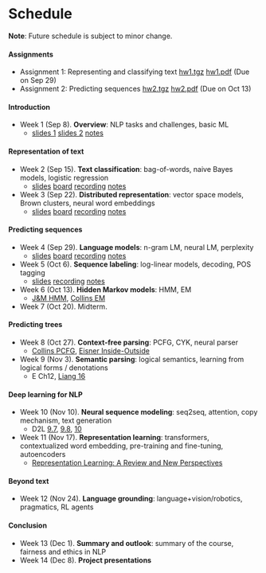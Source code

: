# Schedule

**Note**: Future schedule is subject to minor change.

#### Assignments
- Assignment 1: Representing and classifying text [hw1.tgz](assignments/hw1.tgz) [hw1.pdf](assignments/hw1.pdf) (Due on Sep 29)
- Assignment 2: Predicting sequences [hw2.tgz](assignments/hw2.tgz) [hw2.pdf](assignments/hw2.pdf) (Due on Oct 13)

#### Introduction

- Week 1 (Sep 8). **Overview**: NLP tasks and challenges, basic ML
    - [slides 1](slides/lec01/overview.pdf) [slides 2](slides/lec01/basic_ml.pdf) [notes](notes/overview.html)

#### Representation of text

- Week 2 (Sep 15). **Text classification**: bag-of-words, naive Bayes models, logistic regression
    - [slides](slides/lec02/main.pdf) [board](slides/lec02/board.pdf) [recording](https://nyu.zoom.us/rec/share/H3I606oHp61RYHbbUni0nuEYsrw3PChZ9HSv94LRAS20zxvt_HmK5Tl2Hbvbb2aJ.uQjVIELIo3GqfZfe) [notes](notes/text_classification.html)
- Week 3 (Sep 22). **Distributed representation**: vector space models, Brown clusters, neural word embeddings
    - [slides](slides/lec03/main.pdf) [board](slides/lec03/board.pdf) [recording](https://nyu.zoom.us/rec/share/kT5UNBkHz0cz9slgt1fhXXpx3mwtL2XeoBDejR4Q6sEUek4yFSDRD05h24OR5No.oKxFmakrbLrENoS6) [notes](notes/distributed_representation.html)

#### Predicting sequences

- Week 4 (Sep 29). **Language models**: n-gram LM, neural LM, perplexity
    - [slides](slides/lec04/main.pdf) [board](slides/lec04/board.pdf) [recording](https://nyu.zoom.us/rec/share/rv6x6Z8XlBCIZwvyabCEKR6MjjO3vUvdGdMQkScu3P_tARK87NbNoCUcziC6KaQE.MaqZ-a1G6D5_XPnZ) [notes](notes/language_models.html)
- Week 5 (Oct 6). **Sequence labeling**: log-linear models, decoding, POS tagging
    - [slides](slides/lec05/main-annotated.pdf) [recording](https://nyu.zoom.us/rec/share/yGTpEtxkNk8vzGLJXUPDWS4zppDlnJ8WqnlwLvcrHlltE4XsM2xN_3MGgcdsbhn5.mBnY-Yw2wmoZVpBW 
) [notes](notes/sequence_labeling.html)
- Week 6 (Oct 13). **Hidden Markov models**: HMM, EM
    - [J&M HMM](https://web.stanford.edu/~jurafsky/slp3/A.pdf), [Collins EM](http://www.cs.columbia.edu/~mcollins/em.pdf)
- Week 7 (Oct 20). Midterm.

#### Predicting trees

- Week 8 (Oct 27). **Context-free parsing**: PCFG, CYK, neural parser
    - [Collins PCFG](http://www.cs.columbia.edu/~mcollins/courses/nlp2011/notes/pcfgs.pdf), [Eisner Inside-Outside](http://www.cs.jhu.edu/~jason/465/readings/iobasics.pdf)
- Week 9 (Nov 3). **Semantic parsing**: logical semantics, learning from logical forms / denotations
    - E Ch12, [Liang 16](https://cs.stanford.edu/~pliang/papers/executable-cacm2016.pdf)

#### Deep learning for NLP

- Week 10 (Nov 10). **Neural sequence modeling**: seq2seq, attention, copy mechanism, text generation
    - D2L [9.7](https://d2l.ai/chapter_recurrent-modern/seq2seq.html), [9.8](https://d2l.ai/chapter_recurrent-modern/beam-search.html), [10](https://d2l.ai/chapter_attention-mechanisms/index.html)
- Week 11 (Nov 17). **Representation learning**: transformers, contextualized word embedding, pre-training and fine-tuning, autoencoders
    - [Representation Learning: A Review and New Perspectives](https://arxiv.org/abs/1206.5538)

#### Beyond text

- Week 12 (Nov 24). **Language grounding**: language+vision/robotics, pragmatics, RL agents 

#### Conclusion

- Week 13 (Dec 1). **Summary and outlook**: summary of the course, fairness and ethics in NLP 
- Week 14 (Dec 8). **Project presentations**
